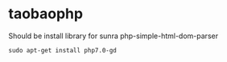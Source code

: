 # taobaophp

Should be install library for sunra php-simple-html-dom-parser

```
sudo apt-get install php7.0-gd
```

